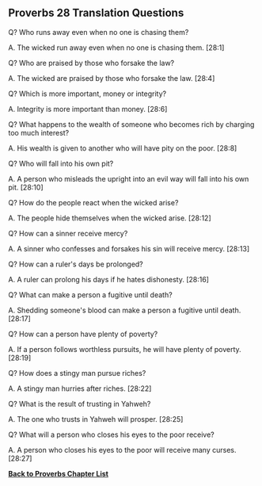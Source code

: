 ## Proverbs 28 Translation Questions ##

Q? Who runs away even when no one is chasing them?

A. The wicked run away even when no one is chasing them. [28:1]

Q? Who are praised by those who forsake the law?

A. The wicked are praised by those who forsake the law. [28:4]

Q? Which is more important, money or integrity?

A. Integrity is more important than money. [28:6]

Q? What happens to the wealth of someone who becomes rich by charging too much interest?

A. His wealth is given to another who will have pity on the poor. [28:8]

Q? Who will fall into his own pit?

A. A person who misleads the upright into an evil way will fall into his own pit. [28:10]

Q? How do the people react when the wicked arise?

A. The people hide themselves when the wicked arise. [28:12]

Q? How can a sinner receive mercy?

A. A sinner who confesses and forsakes his sin will receive mercy. [28:13]

Q? How can a ruler's days be prolonged?

A. A ruler can prolong his days if he hates dishonesty. [28:16]

Q? What can make a person a fugitive until death?

A. Shedding someone's blood can make a person a fugitive until death. [28:17]

Q? How can a person have plenty of poverty?

A. If a person follows worthless pursuits, he will have plenty of poverty. [28:19]

Q? How does a stingy man pursue riches?

A. A stingy man hurries after riches. [28:22]

Q? What is the result of trusting in Yahweh?

A. The one who trusts in Yahweh will prosper. [28:25]

Q? What will a person who closes his eyes to the poor receive?

A. A person who closes his eyes to the poor will receive many curses. [28:27]

__[Back to Proverbs Chapter List](./)__

